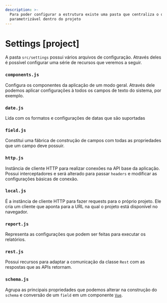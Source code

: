 ```yaml
---
description: >-
  Para poder configurar a estrutura existe uma pasta que centraliza o que é
  parametrizável dentro do projeto
---
```


# Settings \[project\]

A pasta `src/settings` possui vários arquivos de configuração. Através deles é possível configurar uma série de recursos que veremos a seguir.

### `components.js`

Configura os componentes da aplicação de um modo geral. Através dele podemos aplicar configurações à todos os campos de texto do sistema, por exemplo.

### `date.js`

Lida com os formatos e configurações de datas que são suportadas

### `field.js`

Constitui uma fábrica de construção de campos com todas as propriedades que um campo deve possuir.

### `http.js`

Instância de cliente HTTP para realizar conexões na API base da aplicação. Possui interceptadores e será alterado para passar `headers` e modificar as configurações básicas de conexão.

### `local.js`

É a instância de cliente HTTP para fazer requests para o próprio projeto. Ele cria um cliente que aponta para a URL na qual o projeto está disponível no navegador.

### `report.js`

Representa as configurações que podem ser feitas para executar os relatórios.

### `rest.js`

Possui recursos para adaptar a comunicação da classe `Rest` com as respostas que as APIs retornam.

### `schema.js`

Agrupa as principais propriedades que podemos alterar na construção do `schema` e conversão de um `field` em um componente [`Vue`](https://vuejs.org).

